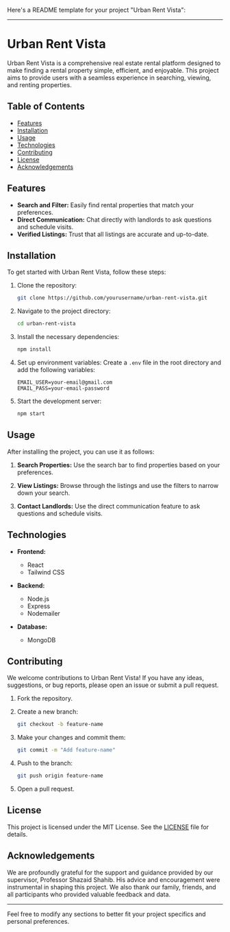 Here's a README template for your project "Urban Rent Vista":

---

# Urban Rent Vista

Urban Rent Vista is a comprehensive real estate rental platform designed to make finding a rental property simple, efficient, and enjoyable. This project aims to provide users with a seamless experience in searching, viewing, and renting properties.

## Table of Contents
- [Features](#features)
- [Installation](#installation)
- [Usage](#usage)
- [Technologies](#technologies)
- [Contributing](#contributing)
- [License](#license)
- [Acknowledgements](#acknowledgements)

## Features
- **Search and Filter:** Easily find rental properties that match your preferences.
- **Direct Communication:** Chat directly with landlords to ask questions and schedule visits.
- **Verified Listings:** Trust that all listings are accurate and up-to-date.

## Installation
To get started with Urban Rent Vista, follow these steps:

1. Clone the repository:
   ```bash
   git clone https://github.com/yourusername/urban-rent-vista.git
   ```

2. Navigate to the project directory:
   ```bash
   cd urban-rent-vista
   ```

3. Install the necessary dependencies:
   ```bash
   npm install
   ```

4. Set up environment variables:
   Create a `.env` file in the root directory and add the following variables:
   ```plaintext
   EMAIL_USER=your-email@gmail.com
   EMAIL_PASS=your-email-password
   ```

5. Start the development server:
   ```bash
   npm start
   ```

## Usage
After installing the project, you can use it as follows:

1. **Search Properties:**
   Use the search bar to find properties based on your preferences.

2. **View Listings:**
   Browse through the listings and use the filters to narrow down your search.


3. **Contact Landlords:**
   Use the direct communication feature to ask questions and schedule visits.

## Technologies
- **Frontend:**
  - React
  - Tailwind CSS

- **Backend:**
  - Node.js
  - Express
  - Nodemailer

- **Database:**
  - MongoDB

## Contributing
We welcome contributions to Urban Rent Vista! If you have any ideas, suggestions, or bug reports, please open an issue or submit a pull request.

1. Fork the repository.
2. Create a new branch:
   ```bash
   git checkout -b feature-name
   ```

3. Make your changes and commit them:
   ```bash
   git commit -m "Add feature-name"
   ```

4. Push to the branch:
   ```bash
   git push origin feature-name
   ```

5. Open a pull request.

## License
This project is licensed under the MIT License. See the [LICENSE](LICENSE) file for details.

## Acknowledgements
We are profoundly grateful for the support and guidance provided by our supervisor, Professor Shazaid Shahib. His advice and encouragement were instrumental in shaping this project. We also thank our family, friends, and all participants who provided valuable feedback and data.

---

Feel free to modify any sections to better fit your project specifics and personal preferences.
